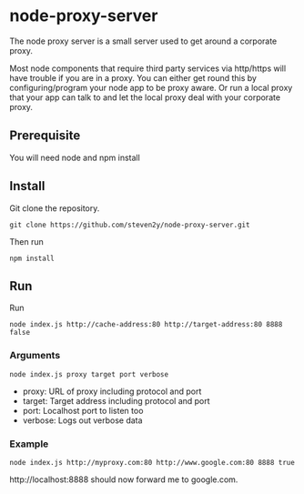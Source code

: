 node-proxy-server
=================
The node proxy server is a small server used to get around a corporate proxy.  

Most node components that require third party services via http/https will have trouble if you are in a proxy.  You can either get round this by configuring/program your node app to be proxy aware.  Or run a local proxy that your app can talk to and let the local proxy deal with your corporate proxy.

## Prerequisite

You will need node and npm install 


## Install
Git clone the repository.

	git clone https://github.com/steven2y/node-proxy-server.git

Then run 

	npm install

## Run
Run 

	node index.js http://cache-address:80 http://target-address:80 8888 false

### Arguments
	node index.js proxy target port verbose 

- proxy: URL of proxy including protocol and port
- target: Target address including protocol and port
- port: Localhost port to listen too
- verbose: Logs out verbose data

### Example
	node index.js http://myproxy.com:80 http://www.google.com:80 8888 true
	
http://localhost:8888 should now forward me to google.com.
	